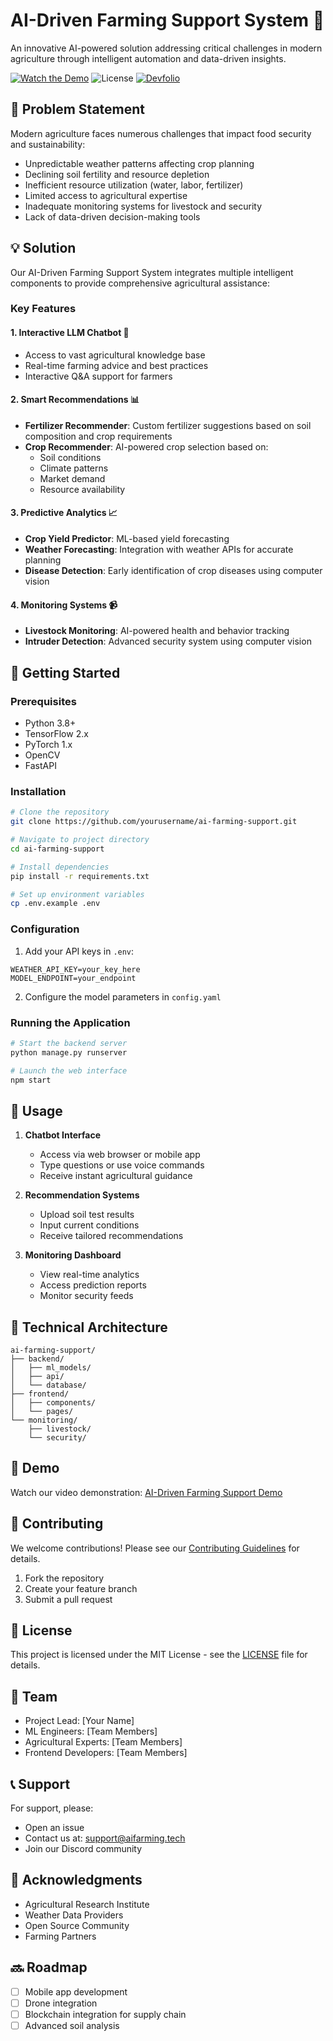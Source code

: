 # AI-Driven Farming Support System 🌾

An innovative AI-powered solution addressing critical challenges in modern agriculture through intelligent automation and data-driven insights.

[![Watch the Demo](https://img.shields.io/badge/Watch-Demo-red)](https://youtu.be/6DbD4OcNRsc)
![License](https://img.shields.io/badge/license-MIT-blue.svg)
[![Devfolio](https://img.shields.io/badge/Devfolio-Overview-blue)](https://devfolio.co/projects/agrismart-0794)

## 🎯 Problem Statement

Modern agriculture faces numerous challenges that impact food security and sustainability:

- Unpredictable weather patterns affecting crop planning
- Declining soil fertility and resource depletion
- Inefficient resource utilization (water, labor, fertilizer)
- Limited access to agricultural expertise
- Inadequate monitoring systems for livestock and security
- Lack of data-driven decision-making tools

## 💡 Solution

Our AI-Driven Farming Support System integrates multiple intelligent components to provide comprehensive agricultural assistance:

### Key Features

#### 1. Interactive LLM Chatbot 🤖
- Access to vast agricultural knowledge base
- Real-time farming advice and best practices
- Interactive Q&A support for farmers

#### 2. Smart Recommendations 📊
- **Fertilizer Recommender**: Custom fertilizer suggestions based on soil composition and crop requirements
- **Crop Recommender**: AI-powered crop selection based on:
  - Soil conditions
  - Climate patterns
  - Market demand
  - Resource availability

#### 3. Predictive Analytics 📈
- **Crop Yield Predictor**: ML-based yield forecasting
- **Weather Forecasting**: Integration with weather APIs for accurate planning
- **Disease Detection**: Early identification of crop diseases using computer vision

#### 4. Monitoring Systems 📹
- **Livestock Monitoring**: AI-powered health and behavior tracking
- **Intruder Detection**: Advanced security system using computer vision

## 🚀 Getting Started

### Prerequisites
- Python 3.8+
- TensorFlow 2.x
- PyTorch 1.x
- OpenCV
- FastAPI

### Installation

```bash
# Clone the repository
git clone https://github.com/yourusername/ai-farming-support.git

# Navigate to project directory
cd ai-farming-support

# Install dependencies
pip install -r requirements.txt

# Set up environment variables
cp .env.example .env
```

### Configuration

1. Add your API keys in `.env`:
```
WEATHER_API_KEY=your_key_here
MODEL_ENDPOINT=your_endpoint
```

2. Configure the model parameters in `config.yaml`

### Running the Application

```bash
# Start the backend server
python manage.py runserver

# Launch the web interface
npm start
```

## 📱 Usage

1. **Chatbot Interface**
   - Access via web browser or mobile app
   - Type questions or use voice commands
   - Receive instant agricultural guidance

2. **Recommendation Systems**
   - Upload soil test results
   - Input current conditions
   - Receive tailored recommendations

3. **Monitoring Dashboard**
   - View real-time analytics
   - Access prediction reports
   - Monitor security feeds

## 🔧 Technical Architecture

```
ai-farming-support/
├── backend/
│   ├── ml_models/
│   ├── api/
│   └── database/
├── frontend/
│   ├── components/
│   └── pages/
└── monitoring/
    ├── livestock/
    └── security/
```

## 🎥 Demo

Watch our video demonstration: [AI-Driven Farming Support Demo](https://youtu.be/6DbD4OcNRsc)

## 🤝 Contributing

We welcome contributions! Please see our [Contributing Guidelines](CONTRIBUTING.md) for details.

1. Fork the repository
2. Create your feature branch
3. Submit a pull request

## 📄 License

This project is licensed under the MIT License - see the [LICENSE](LICENSE) file for details.

## 👥 Team

- Project Lead: [Your Name]
- ML Engineers: [Team Members]
- Agricultural Experts: [Team Members]
- Frontend Developers: [Team Members]

## 📞 Support

For support, please:
- Open an issue
- Contact us at: support@aifarming.tech
- Join our Discord community

## 🙏 Acknowledgments

- Agricultural Research Institute
- Weather Data Providers
- Open Source Community
- Farming Partners

## 🔜 Roadmap

- [ ] Mobile app development
- [ ] Drone integration
- [ ] Blockchain integration for supply chain
- [ ] Advanced soil analysis
